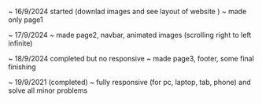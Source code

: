 ~ 16/9/2024 started (downlad images and see layout of website )
    ~ made only page1

~ 17/9/2024 
    ~ made page2, navbar, animated images (scrolling right to left infinite)

~ 18/9/2024 completed but no responsive
    ~ made page3, footer, some final finishing

~ 19/9/2021 (completed)
    ~ fully responsive (for pc, laptop, tab, phone) and solve all minor problems